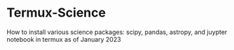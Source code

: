 # Termux-Science
How to install various science packages: scipy, pandas, astropy, and juypter notebook in termux as of January 2023
